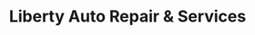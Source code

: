 ---
title: "Liberty Auto Repair & Services"
url: /hillsboro/liberty-auto-repair-und-services/
shop: Autowerkstatt
---
